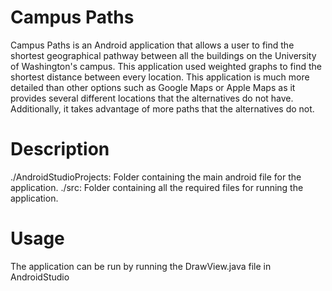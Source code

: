 # Campus Paths

Campus Paths is an Android application that allows a user to find the shortest geographical pathway between all the buildings on the University of Washington's campus. This application used weighted graphs to find the shortest distance between every location. This application is much more detailed than other options such as Google Maps or Apple Maps as it provides several different locations that the alternatives do not have. Additionally, it takes advantage of more paths that the alternatives do not.

# Description

./AndroidStudioProjects: Folder containing the main android file for the application.
./src: Folder containing all the required files for running the application.

# Usage

The application can be run by running the DrawView.java file in AndroidStudio